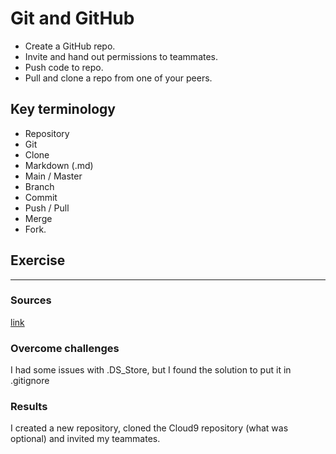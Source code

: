 # Git and GitHub
- Create a GitHub repo. 
- Invite and hand out permissions to teammates. 
- Push code to repo. 
- Pull and clone a repo from one of your peers.

## Key terminology
* Repository
* Git
* Clone
* Markdown (.md)
* Main / Master
* Branch
* Commit
* Push / Pull
* Merge
* Fork.

## Exercise
****
### Sources
[link](https://docs.github.com/en/repositories/creating-and-managing-repositories/duplicating-a-repository)

### Overcome challenges
I had some issues with .DS_Store, but I found the solution to put it in .gitignore

### Results
I created a new repository, cloned the Cloud9 repository (what was optional) and invited my teammates.